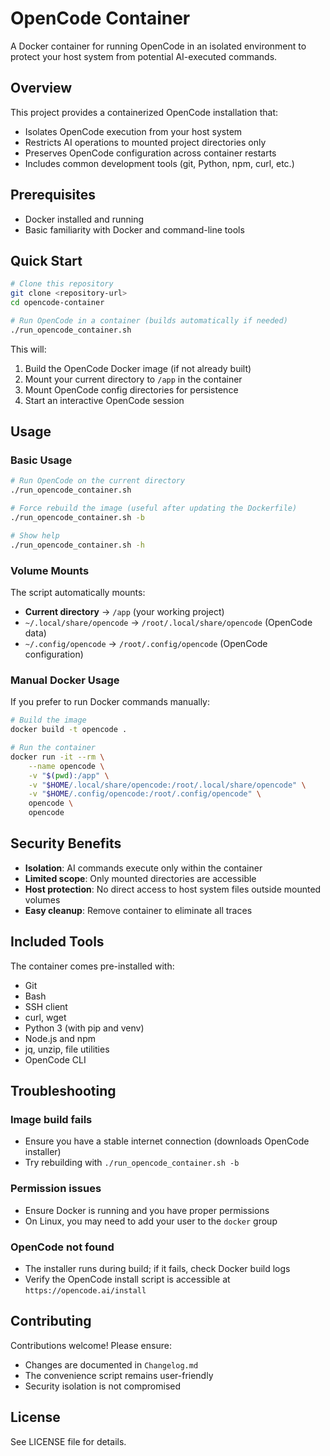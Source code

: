 # OpenCode Container

A Docker container for running OpenCode in an isolated environment to protect your host system from potential AI-executed commands.

## Overview

This project provides a containerized OpenCode installation that:

- Isolates OpenCode execution from your host system
- Restricts AI operations to mounted project directories only
- Preserves OpenCode configuration across container restarts
- Includes common development tools (git, Python, npm, curl, etc.)

## Prerequisites

- Docker installed and running
- Basic familiarity with Docker and command-line tools

## Quick Start

```bash
# Clone this repository
git clone <repository-url>
cd opencode-container

# Run OpenCode in a container (builds automatically if needed)
./run_opencode_container.sh
```

This will:

1. Build the OpenCode Docker image (if not already built)
2. Mount your current directory to `/app` in the container
3. Mount OpenCode config directories for persistence
4. Start an interactive OpenCode session

## Usage

### Basic Usage

```bash
# Run OpenCode on the current directory
./run_opencode_container.sh

# Force rebuild the image (useful after updating the Dockerfile)
./run_opencode_container.sh -b

# Show help
./run_opencode_container.sh -h
```

### Volume Mounts

The script automatically mounts:

- **Current directory** → `/app` (your working project)
- `~/.local/share/opencode` → `/root/.local/share/opencode` (OpenCode data)
- `~/.config/opencode` → `/root/.config/opencode` (OpenCode configuration)

### Manual Docker Usage

If you prefer to run Docker commands manually:

```bash
# Build the image
docker build -t opencode .

# Run the container
docker run -it --rm \
    --name opencode \
    -v "$(pwd):/app" \
    -v "$HOME/.local/share/opencode:/root/.local/share/opencode" \
    -v "$HOME/.config/opencode:/root/.config/opencode" \
    opencode \
    opencode
```

## Security Benefits

- **Isolation**: AI commands execute only within the container
- **Limited scope**: Only mounted directories are accessible
- **Host protection**: No direct access to host system files outside mounted volumes
- **Easy cleanup**: Remove container to eliminate all traces

## Included Tools

The container comes pre-installed with:

- Git
- Bash
- SSH client
- curl, wget
- Python 3 (with pip and venv)
- Node.js and npm
- jq, unzip, file utilities
- OpenCode CLI

## Troubleshooting

### Image build fails

- Ensure you have a stable internet connection (downloads OpenCode installer)
- Try rebuilding with `./run_opencode_container.sh -b`

### Permission issues

- Ensure Docker is running and you have proper permissions
- On Linux, you may need to add your user to the `docker` group

### OpenCode not found

- The installer runs during build; if it fails, check Docker build logs
- Verify the OpenCode install script is accessible at `https://opencode.ai/install`

## Contributing

Contributions welcome! Please ensure:

- Changes are documented in `Changelog.md`
- The convenience script remains user-friendly
- Security isolation is not compromised

## License

See LICENSE file for details.
